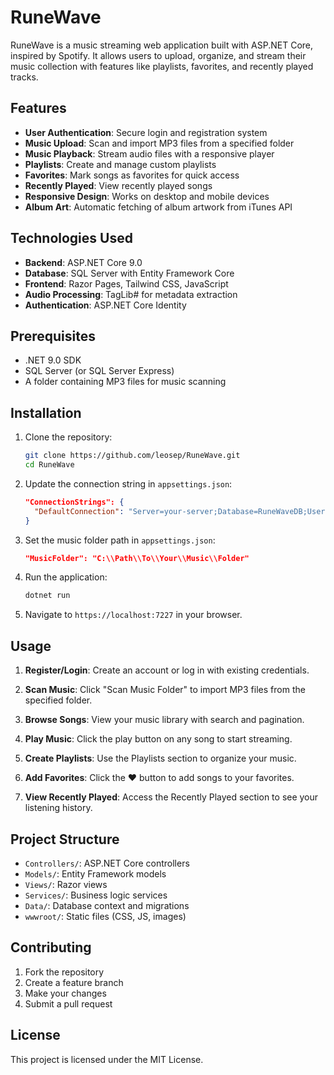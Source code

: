 # RuneWave

RuneWave is a music streaming web application built with ASP.NET Core, inspired by Spotify. It allows users to upload, organize, and stream their music collection with features like playlists, favorites, and recently played tracks.

## Features

- **User Authentication**: Secure login and registration system
- **Music Upload**: Scan and import MP3 files from a specified folder
- **Music Playback**: Stream audio files with a responsive player
- **Playlists**: Create and manage custom playlists
- **Favorites**: Mark songs as favorites for quick access
- **Recently Played**: View recently played songs
- **Responsive Design**: Works on desktop and mobile devices
- **Album Art**: Automatic fetching of album artwork from iTunes API

## Technologies Used

- **Backend**: ASP.NET Core 9.0
- **Database**: SQL Server with Entity Framework Core
- **Frontend**: Razor Pages, Tailwind CSS, JavaScript
- **Audio Processing**: TagLib# for metadata extraction
- **Authentication**: ASP.NET Core Identity

## Prerequisites

- .NET 9.0 SDK
- SQL Server (or SQL Server Express)
- A folder containing MP3 files for music scanning

## Installation

1. Clone the repository:
   ```bash
   git clone https://github.com/leosep/RuneWave.git
   cd RuneWave
   ```

2. Update the connection string in `appsettings.json`:
   ```json
   "ConnectionStrings": {
     "DefaultConnection": "Server=your-server;Database=RuneWaveDB;User Id=your-user;Password=your-password;TrustServerCertificate=True"
   }
   ```

3. Set the music folder path in `appsettings.json`:
   ```json
   "MusicFolder": "C:\\Path\\To\\Your\\Music\\Folder"
   ```

4. Run the application:
   ```bash
   dotnet run
   ```

5. Navigate to `https://localhost:7227` in your browser.

## Usage

1. **Register/Login**: Create an account or log in with existing credentials.

2. **Scan Music**: Click "Scan Music Folder" to import MP3 files from the specified folder.

3. **Browse Songs**: View your music library with search and pagination.

4. **Play Music**: Click the play button on any song to start streaming.

5. **Create Playlists**: Use the Playlists section to organize your music.

6. **Add Favorites**: Click the ❤️ button to add songs to your favorites.

7. **View Recently Played**: Access the Recently Played section to see your listening history.

## Project Structure

- `Controllers/`: ASP.NET Core controllers
- `Models/`: Entity Framework models
- `Views/`: Razor views
- `Services/`: Business logic services
- `Data/`: Database context and migrations
- `wwwroot/`: Static files (CSS, JS, images)

## Contributing

1. Fork the repository
2. Create a feature branch
3. Make your changes
4. Submit a pull request

## License

This project is licensed under the MIT License.
